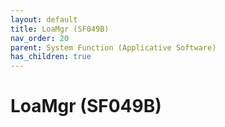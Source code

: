 ```yaml
---
layout: default
title: LoaMgr (SF049B)
nav_order: 20
parent: System Function (Applicative Software)
has_children: true
---
```

# LoaMgr (SF049B)
